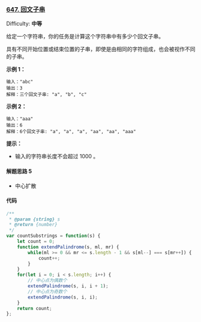 ### [647\. 回文子串](https://leetcode-cn.com/problems/palindromic-substrings/)

Difficulty: **中等**


给定一个字符串，你的任务是计算这个字符串中有多少个回文子串。

具有不同开始位置或结束位置的子串，即使是由相同的字符组成，也会被视作不同的子串。

**示例 1：**

```
输入："abc"
输出：3
解释：三个回文子串: "a", "b", "c"
```

**示例 2：**

```
输入："aaa"
输出：6
解释：6个回文子串: "a", "a", "a", "aa", "aa", "aaa"
```

**提示：**

*   输入的字符串长度不会超过 1000 。

#### 解题思路 5
- 中心扩散

#### 代码

```javascript
/**
 * @param {string} s
 * @return {number}
 */
var countSubstrings = function(s) {
    let count = 0;
    function extendPalindrome(s, ml, mr) {
        while(ml >= 0 && mr <= s.length - 1 && s[ml--] === s[mr++]) {
            count++;
        }
    }
    for(let i = 0; i < s.length; i++) {
        // 中心点为偶数个
        extendPalindrome(s, i, i + 1);
        // 中心点为奇数个
        extendPalindrome(s, i, i);
    }
    return count;
};
```